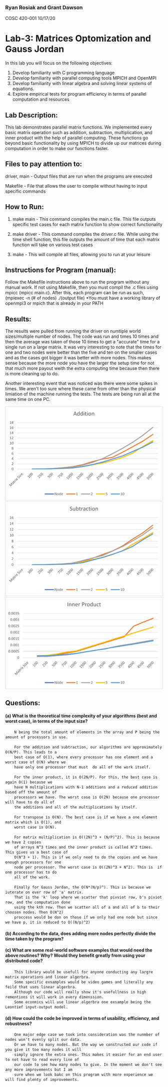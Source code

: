 ### Ryan Rosiak and Grant Dawson
COSC 420-001
10/17/20

# Lab-3: Matrices Optomization and Gauss Jordan
In this lab you will focus on the following objectives:
1. Develop familiarity with C programming language
2. Develop familiarity with parallel computing tools MPICH and OpenMPI
3. Develop familiarity with linear algebra and solving linear systems of equations.
4. Explore empirical tests for program efficiency in terms of parallel computation and resources
 

## Lab Description:
This lab demonstrates parallel matrix functions. We implemented every basic
matrix operation such as addition, subtraction, multiplication, and inner 
product with the help of parallel computing. These functions go beyond
basic functionality by using MPICH to divide up our matrices during 
computation in order to make our functions faster.

## Files to pay attention to:

driver, main - Output files that are run when the programs are executed

Makefile - File that allows the user to compile without having to input specific commands

## How to Run:

1. make main
        - This command compiles the main.c file. This file outputs specific test cases for each
        matrix function to show correct functionality

2. make driver
        - This command compiles the driver.c file. While using the time shell function, this 
        file outputs the amount of time that each matrix function will take on various test cases

3. make
        - This will compile all files, allowing you to run at your leisure

## Instructions for Program (manual):
Follow the Makefile instructions above to run the program without any manual work. If not
using Makefile, then you must compil the .c files using mpicc (mpicc main.c). After this,
each program can be run as such, (mpiexec -n (# of nodes) ./(output file)
*You must have a working library of openmpi3 or mpich that is already in your PATH


## Results: 

The results were pulled from running the driver on numtiple world sizes/multiple number of nodes. 
The code was run and times 10 times and then the average was taken of those 10 times to get a "accurate"
time for a single run on a large matrix. It was very interesting to note that the times for one and two 
nodes were better than the five and ten on the smaller cases and as the cases got bigger it was better with more nodes.
This makes sense because the more node you have the larger the setup time for not that much more payout weith the extra computing time 
because then there is more cleaning up to do. 

Another interesting event that was noticed was there were some spikes in times. We aren't too sure where these came from other than 
the physical limiation of the machine running the tests. The tests are being run all at the same time on one PC. 


![Addtion Time](https://github.com/spa542/COSC420/blob/master/Lab3/Img/Addition.png)
![Subtraction Time](https://github.com/spa542/COSC420/blob/master/Lab3/Img/Subtraction.png)
![Inner Product Time](https://github.com/spa542/COSC420/blob/master/Lab3/Img/Inner%20Product.png)

## Questions:

#### (a) What is the theoretical time complexity of your algorithms (best and worst case), in terms of the input size?
        N being the total amount of elements in the array and P being the amount of processors in use.
        
        For the addition and subtraction, our algorithms are approximately O(N/P). This leads to a 
        best case of O(1), where every processor has one element and a worst case of O(N) where we
        have only one processor that must  do all of the work itself. 
        
        For the inner product, it is O(2N/P). For this, the best case is again O(1) because we 
        have N multiplications with N-1 additions and a reduced addition based off the amount of
        processors we have. The worst case is O(2N) because one processor will have to do all of 
        the additions and all of the multiplications by itself.
        
        For transpose is O(N). The best case is if we have a one element matrix which is O(1), and
        worst case is O(N). 
        
        For matrix multiplication is O((2N)^3 + (N/P)^2). This is because we have 2 copies
        of arrays N^3 times and the inner product is called N^2 times. This gives us a best case of
        O(N^3 + 1). This is if we only need to do the copies and we have enough processors for one
        node per processor. The worst case is O((2N)^3 + N^2). This is  if one processor has to do
        all of the work. 
        
        Finally for Gauss Jordan, the O(N*(N/p)^). This is because we iuterate on ever row of 'a' matrix.
        That is the 'k' loop where we scatter that pivviot row, b's piviot row, and the computation done
        using the kth row. Then we scatter all of a and all of b to their choosen nodes. Then O(N^2)
        proccess would be don on those if we only had one node but since we have p, it is reduced to O((N/p)^2)
#### (b) According to the data, does adding more nodes perfectly divide the time taken by the program?



#### (c) What are some real-world software examples that would need the above routines? Why? Would they benefit greatly from using your distributed code?
        This library would be usefull for anyone conducting any largre matrix operations and linear algerbra.
        Some specific exsamples would be video games and literally any feild that uses linear algerbra. 
        Although our code will really show it's usefullness in high rementions it will work in every dimenssion. 
        Some econmics will use linear algerbra one exsample being the Leontief input-output model.
#### (d) How could the code be improved in terms of usability, efficiency, and robustness?
        One major edge case we took into consideration was the nunmber of nodes won't evenly split our data.
        Or we have to many nodes. But the way we constructed our code if you give it too many nodes it will
        simply ignore the extra ones. This makes it easier for an end user to not have to read every line of
        our code to see how many nodes to give. In the moment we don't see any more improvements but I am 
        sure when we look bakc on this program with more experience we will find plenty of improvements.
        
        
